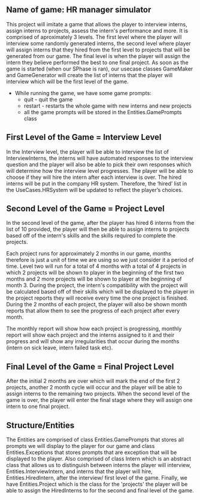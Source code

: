 ## Name of game: HR manager simulator 

This project will imitate a game that allows the player to interview interns, assign interns to projects, assess the intern's performance and more. It is comprised 
of aproximately 3 levels. The first level where the player will interview some randomly generated interns, the second level where player will assign interns that 
they hired from the first level to projects that will be generated from our game. The final level is when the player will assign the intern they believe performed
the best to one final project. As soon as the game is started (when our SPhase is ran), our usecase classes GameMaker and GameGenerator will create the list of 
interns that the player will interview which will be the first level of the game. 

- While running the game, we have some game prompts:
    - quit - quit the game
    - restart - restarts the whole game with new interns and new projects
    - all the game prompts will be stored in the Entities.GamePrompts class
    
## First Level of the Game = Interview Level     

In the Interview level, the player will be able to interview the list of InterviewInterns, the interns will have automated responses to the interview question 
and the player will also be able to pick their own responses which will determine how the interview level progresses. The player will be able to choose if they 
will hire the intern after each interview is over. The hired interns will be put in the company HR system. Therefore, the ‘hired’ list in the UseCases.HRSystem 
will be updated to reflect the player’s choices.

## Second Level of the Game = Project Level 

In the second level of the game, after the player has hired 6 interns from the list of 10 provided, the player will then be able to assign interns to projects 
based off of the intern's skills and the skills required to complete the projects. 

Each project runs for approximately 2 months in our game, months therefore is just a unit of time we are using so we just consider it a period of time. 
Level two will run for a total of 4 months with a total of 4 projects in which 2 projects will be shown to player in the beginning of the first two months and 
2 more projects will be shown to player at the beginning of month 3. During the project, the intern's compatibility with the project will be calculated based off 
of their skills which will be displayed to the player in the project reports they will receive every time the one project is finished. During the 2 months of 
each project, the player will also be shown month reports that allow them to see the progress of each project after every month. 

The monthly report will show how each project is progressing, monthly report will show each project and the interns assigned to it and their progress and will 
show any irregularities that occur during the months (intern on sick leave, intern failed task etc). 

## Final Level of the Game = Final Project Level 
 
After the initial 2 months are over which will mark the end of the first 2 projects, another 2 month cycle will occur and the player will be able to assign 
interns to the remaining two projects. When the second level of the game is over, the player will enter the final stage where they will assign one intern to one 
final project. 

## Structure/Entities 

The Entities are comprised of class Entities.GamePrompts that stores all prompts we will display to the player for our game and class Entities.Exceptions 
that stores prompts that are exception that will be displayed to the player. Also comprised of class Intern which is an abstract class that allows us to 
distinguish between interns the player will interview, Entities.InterviewIntern, and interns that the player will hire, Entities.HiredIntern, after the 
interview/ first level of the game. Finally, we have Entities.Project which is the class for the 'projects' the player will be able to assign the HiredInterns to
for the second and final level of the game.



